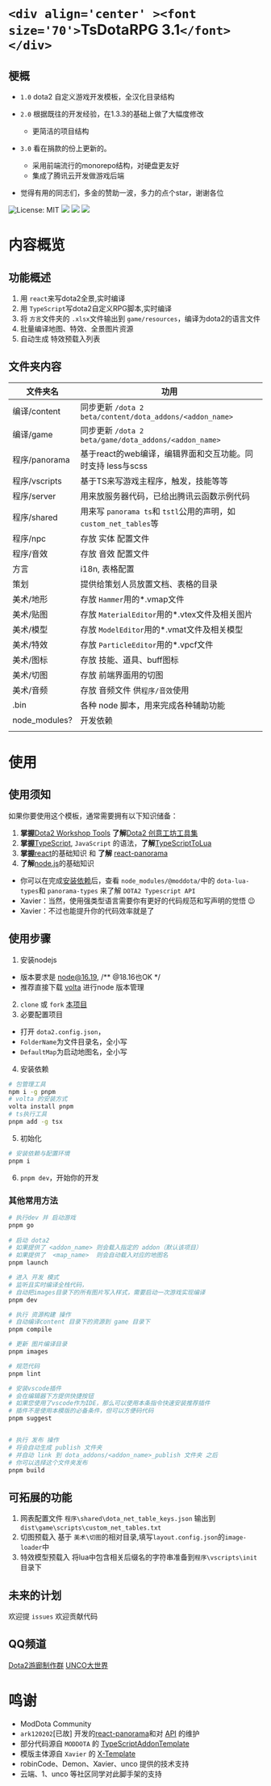 # `<div align='center' ><font size='70'>`TsDotaRPG 3.1`</font></div>`

## 梗概

* `1.0` dota2 自定义游戏开发模板，全汉化目录结构
* `2.0` 根据既往的开发经验，在1.3.3的基础上做了大幅度修改
  * 更简洁的项目结构
* `3.0` 看在捐款的份上更新的。
  * 采用前端流行的monorepo结构，对硬盘更友好
  * 集成了腾讯云开发做游戏后端

* 觉得有用的同志们，多金的赞助一波，多力的点个star，谢谢各位

![License: MIT](https://img.shields.io/badge/License-MIT-yellow.svg)
![](https://img.shields.io/badge/模版-DOtA2-red.svg?colorA=abcdef)
![](https://img.shields.io/badge/语言-typescript-blue.svg)
![](https://img.shields.io/badge/全景-react-9cf.svg)

<!-- ![Version](https://img.shields.io/gitee/v/takegine/ts-dota-rpg.svg) -->

# 内容概览

## 功能概述

1. 用 `react`来写dota2全景,实时编译
2. 用 `TypeScript`写dota2自定义RPG脚本,实时编译
3. 将 `方言`文件夹的 `.xlsx`文件输出到 `game/resources`，编译为dota2的语言文件
4. 批量编译地图、特效、全景图片资源
5. 自动生成 特效预载入列表

## 文件夹内容

| 文件夹名 | 功用 |
| --- | --- |
| 编译/content  | 同步更新 `/dota 2 beta/content/dota_addons/<addon_name>` |
| 编译/game     | 同步更新 `/dota 2 beta/game/dota_addons/<addon_name>` |
| 程序/panorama | 基于react的web编译，编辑界面和交互功能。同时支持 less与scss |
| 程序/vscripts | 基于TS来写游戏主程序，触发，技能等等 |
| 程序/server   | 用来放服务器代码，已给出腾讯云函数示例代码 |
| 程序/shared   | 用来写 `panorama ts`和 `tstl`公用的声明，如 `custom_net_tables`等 |
| 程序/npc      | 存放 实体 配置文件 |
| 程序/音效     | 存放 音效 配置文件 |
| 方言          | i18n, 表格配置  |
| 策划          | 提供给策划人员放置文档、表格的目录 |
| 美术/地形     | 存放 `Hammer`用的*.vmap文件 |
| 美术/贴图     | 存放 `MaterialEditor`用的*.vtex文件及相关图片 |
| 美术/模型     | 存放 `ModelEditor`用的*.vmat文件及相关模型 |
| 美术/特效     | 存放 `ParticleEditor`用的*.vpcf文件 |
| 美术/图标     | 存放 技能、道具、buff图标 |
| 美术/切图     | 存放 前端界面用的切图 |
| 美术/音频     | 存放 音频文件 供`程序/音效`使用 |
| .bin          | 各种 node 脚本，用来完成各种辅助功能 |
| node_modules? | 开发依赖 |
| | |

# 使用

## 使用须知

如果你要使用这个模板，通常需要拥有以下知识储备：

1. <b>掌握</b>[Dota2 Workshop Tools](https://developer.valvesoftware.com/wiki/Dota_2_Workshop_Tools:zh-cn "V 社的创意工坊开发文档") <b>了解</b>[Dota2 创意工坊工具集](https://support.steampowered.com/kb_cat.php?id=109)
2. <b>掌握</b>[TypeScript](https://www.tslang.cn/ "TypeScript的官方文档"), `JavaScript` 的语法，<b>了解</b>[TypeScriptToLua](https://github.com/TypeScriptToLua/TypeScriptToLua "ts2l的github仓库")
3. <b>掌握</b>[react](https://react.docschina.org/ "react的官方文档")的基础知识 和 <b>了解</b> [react-panorama](https://github.com/ark120202/react-panorama "react全景的github仓库")
4. <b>了解</b>[node.js](https://nodejs.org/zh-cn/docs/ "nodejs的官方文档")的基础知识

- 你可以在完成[安装依赖](###使用步骤)后，查看 `node_modules/@moddota/`中的 `dota-lua-types`和 `panorama-types` 来了解 `DOTA2 Typescript API`
- Xavier：当然，使用强类型语言需要你有更好的代码规范和写声明的觉悟 😉
- Xavier：不过也能提升你的代码效率就是了

## 使用步骤

1. 安装nodejs
  * 版本要求是 [node@16.19](https://nodejs.org/zh-cn), /** @18.16也OK */
  * 推荐直接下载 [volta](https://volta.sh/) 进行node 版本管理
2. `clone` 或 `fork` [本项目](https://gitee.com/kill-seven-at-once/ts-dota-rpg.git)
3. 必要配置项目
  * 打开 `dota2.config.json`，
  * `FolderName`为文件目录名，全小写
  * `DefaultMap`为启动地图名，全小写
4. 安装依赖
```bash
# 包管理工具
npm i -g pnpm
# volta 的安装方式
volta install pnpm
# ts执行工具
pnpm add -g tsx
```
5. 初始化
```bash
# 安装依赖与配置环境
pnpm i
```
6. `pnpm dev`，开始你的开发



### 其他常用方法
```bash
# 执行dev 并 启动游戏
pnpm go
    
# 启动 dota2
# 如果提供了 <addon_name> 则会载入指定的 addon（默认该项目）
# 如果提供了  <map_name>  则会自动载入对应的地图名
pnpm launch

# 进入 开发 模式
# 监听且实时编译全栈代码，
# 自动把images目录下的所有图片写入样式，需要启动一次游戏实现编译
pnpm dev

# 执行 资源构建 操作
# 自动编译content 目录下的资源到 game 目录下
pnpm compile

# 更新 图片编译目录
pnpm images

# 规范代码
pnpm lint

# 安装vscode插件
# 会在编辑器下方提供快捷按钮
# 如果您使用了vscode作为IDE，那么可以使用本条指令快速安装推荐插件
# 插件不是使用本模版的必备条件，但可以方便码代码
pnpm suggest


# 执行 发布 操作
# 将会自动生成 publish 文件夹
# 并自动 link 到 dota_addons/<addon_name>_publish 文件夹 之后
# 你可以选择这个文件夹发布
pnpm build
```

## 可拓展的功能
  1. 网表配置文件
  `程序\shared\dota_net_table_keys.json` 输出到 `dist\game\scripts\custom_net_tables.txt`
  2. 切图预载入
  基于 `美术\切图`的相对目录,填写`layout.config.json`的`image-loader`中 
  3. 特效模型预载入
  将lua中包含相关后缀名的字符串准备到`程序\vscripts\init`目录下

## 未来的计划
  欢迎提 `issues`
  欢迎贡献代码

## QQ频道
  [Dota2游廊制作群](https://pd.qq.com/s/1wecr898c)
  [UNCO大世界](https://pd.qq.com/s/dyprfmrpn)

# 鸣谢

- ModDota Community
- `ark120202`[已故] 开发的[react-panorama](https://github.com/ark120202/react-panorama "react全景的github仓库")和对 [API](https://moddota.com/api/#!/vscripts/functions#CreateUnitFromTable) 的维护
- 部分代码源自 `MODDOTA` 的 [TypeScriptAddonTemplate](https://github.com/MODDOTA/TypeScriptAddonTemplate)
- 模版主体源自 `Xavier` 的 [X-Template](https://github.com/XavierCHN/x-template/)
- robinCode、Demon、Xavier、unco 提供的技术支持
- 云端、1、unco 等社区同学对此脚手架的支持